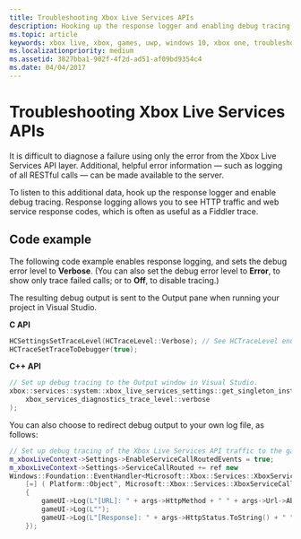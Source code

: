 ```yaml
---
title: Troubleshooting Xbox Live Services APIs
description: Hooking up the response logger and enabling debug tracing.
ms.topic: article
keywords: xbox live, xbox, games, uwp, windows 10, xbox one, troubleshooting, error, log
ms.localizationpriority: medium
ms.assetid: 3827bba1-902f-4f2d-ad51-af09bd9354c4
ms.date: 04/04/2017
---
```


# Troubleshooting Xbox Live Services APIs

It is difficult to diagnose a failure using only the error from the Xbox Live Services API layer.
Additional, helpful error information — such as logging of all RESTful calls — can be made available to the server.

To listen to this additional data, hook up the response logger and enable debug tracing.
Response logging allows you to see HTTP traffic and web service response codes, which is often as useful as a Fiddler trace.


## Code example

The following code example enables response logging, and sets the debug error level to **Verbose**.
(You can also set the debug error level to **Error**, to show only trace failed calls; or to **Off**, to disable tracing.)

The resulting debug output is sent to the Output pane when running your project in Visual Studio.


**C API**
<!-- HCTraceSetTraceToDebugger.md -->
```cpp
HCSettingsSetTraceLevel(HCTraceLevel::Verbose); // See HCTraceLevel enum for various levels
HCTraceSetTraceToDebugger(true);
```


**C++ API**
```cpp
// Set up debug tracing to the Output window in Visual Studio.
xbox::services::system::xbox_live_services_settings::get_singleton_instance()->set_diagnostics_trace_level(
    xbox_services_diagnostics_trace_level::verbose
);
```

You can also choose to redirect debug output to your own log file, as follows:

```cpp
// Set up debug tracing of the Xbox Live Services API traffic to the game UI.
m_xboxLiveContext->Settings->EnableServiceCallRoutedEvents = true;
m_xboxLiveContext->Settings->ServiceCallRouted += ref new
Windows::Foundation::EventHandler<Microsoft::Xbox::Services::XboxServiceCallRoutedEventArgs^>(
    [=] ( Platform::Object^, Microsoft::Xbox::Services::XboxServiceCallRoutedEventArgs^ args )
    {
        gameUI->Log(L"[URL]: " + args->HttpMethod + " " + args->Url->AbsoluteUri);
        gameUI->Log(L"");
        gameUI->Log(L"[Response]: " + args->HttpStatus.ToString() + " " + args->ResponseBody);
    });
```
